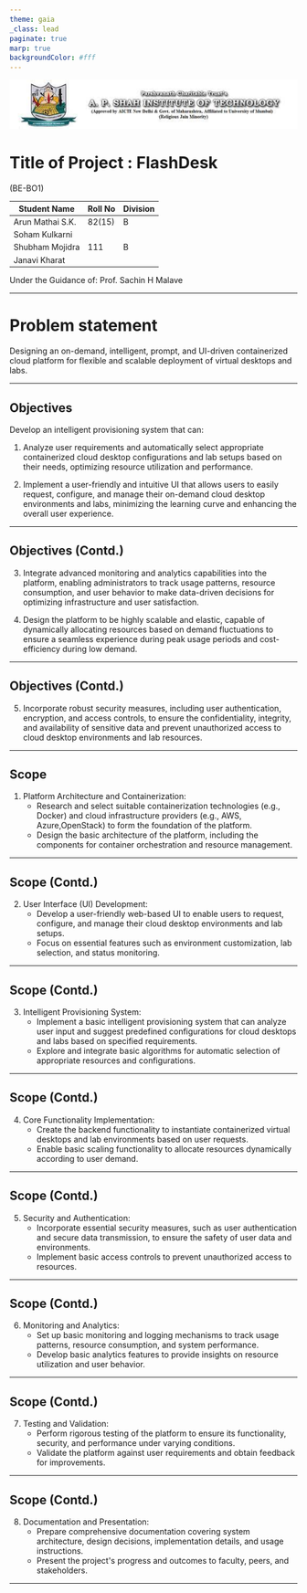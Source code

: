```yaml
---
theme: gaia
_class: lead
paginate: true
marp: true
backgroundColor: #fff
---
```


![top:10% 40%](logo.jpg)

# **Title of Project : FlashDesk**

(BE-BO1)

| Student Name           | Roll No | Division |
|------------------------|---------|----------|
| Arun Mathai S.K.       | 82(15)  | B        |
| Soham Kulkarni         |         |          |
| Shubham Mojidra        | 111     | B        |
| Janavi Kharat          |         |          |

Under the Guidance of: Prof. Sachin H Malave

---

# Problem statement

Designing an on-demand, intelligent, prompt, and UI-driven containerized cloud platform 
for flexible and scalable deployment of virtual desktops and labs.

---

## Objectives

Develop an intelligent provisioning system that can:

1. Analyze user requirements and automatically select appropriate containerized cloud desktop configurations and lab setups based on their needs, optimizing resource utilization and performance.

2. Implement a user-friendly and intuitive UI that allows users to easily request, configure, and manage their on-demand cloud desktop environments and labs, minimizing the learning curve and enhancing the overall user experience.

---

## Objectives (Contd.)

3. Integrate advanced monitoring and analytics capabilities into the platform, enabling administrators to track usage patterns, resource consumption, and user behavior to make data-driven decisions for optimizing infrastructure and user satisfaction.

4. Design the platform to be highly scalable and elastic, capable of dynamically allocating resources based on demand fluctuations to ensure a seamless experience during peak usage periods and cost-efficiency during low demand.

---

## Objectives (Contd.)

5. Incorporate robust security measures, including user authentication, encryption, and access controls, to ensure the confidentiality, integrity, and availability of sensitive data and prevent unauthorized access to cloud desktop environments and lab resources.

---

## Scope 

1. Platform Architecture and Containerization:
   - Research and select suitable containerization technologies (e.g., Docker) and cloud infrastructure providers
	(e.g., AWS, Azure,OpenStack) to form the foundation of the platform.
   - Design the basic architecture of the platform, including the components for container orchestration and resource management.

---

## Scope (Contd.)

2. User Interface (UI) Development:
   - Develop a user-friendly web-based UI to enable users to request, configure, and manage their cloud desktop environments and lab setups.
   - Focus on essential features such as environment customization, lab selection, and status monitoring.

---

## Scope (Contd.)

3. Intelligent Provisioning System:
   - Implement a basic intelligent provisioning system that can analyze user input and suggest predefined configurations for cloud desktops and labs based on specified requirements.
   - Explore and integrate basic algorithms for automatic selection of appropriate resources and configurations.

---

## Scope (Contd.)

4. Core Functionality Implementation:
   - Create the backend functionality to instantiate containerized virtual desktops and lab environments based on user requests.
   - Enable basic scaling functionality to allocate resources dynamically according to user demand.

---

## Scope (Contd.)

5. Security and Authentication:
   - Incorporate essential security measures, such as user authentication and secure data transmission, to ensure the safety of user data and environments.
   - Implement basic access controls to prevent unauthorized access to resources.

---

## Scope (Contd.)

6. Monitoring and Analytics:
   - Set up basic monitoring and logging mechanisms to track usage patterns, resource consumption, and system performance.
   - Develop basic analytics features to provide insights on resource utilization and user behavior.

---

## Scope (Contd.)

7. Testing and Validation:
   - Perform rigorous testing of the platform to ensure its functionality, security, and performance under varying conditions.
   - Validate the platform against user requirements and obtain feedback for improvements.

---

## Scope (Contd.)

8. Documentation and Presentation:
   - Prepare comprehensive documentation covering system architecture, design decisions, implementation details, and usage instructions.
   - Present the project's progress and outcomes to faculty, peers, and stakeholders.

---
